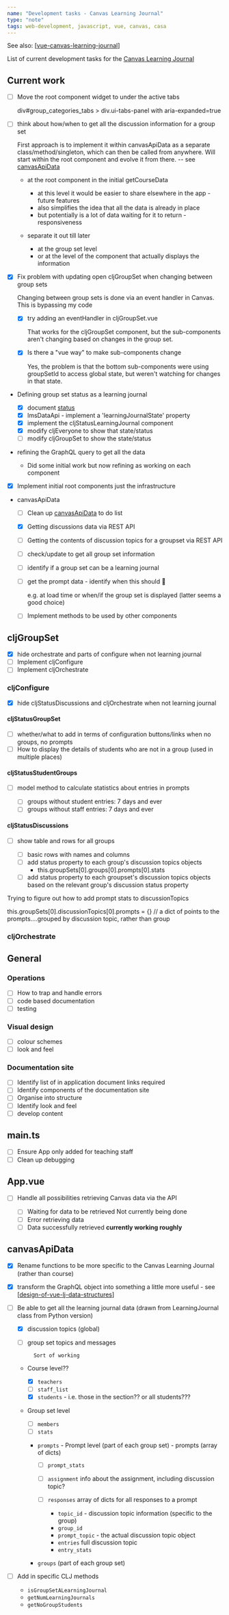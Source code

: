 ```yaml
---
name: "Development tasks - Canvas Learning Journal"
type: "note"
tags: web-development, javascript, vue, canvas, casa
---
```


See also: [[vue-canvas-learning-journal]]

List of current development tasks for the [Canvas Learning Journal](https://github.com/djplaner/canvas-learning-journal)

## Current work

- [ ] Move the root component widget to under the active tabs

    div#group_categories_tabs > div.ui-tabs-panel with aria-expanded=true

- [ ] think about how/when to get all the discussion information for a group set

    First approach is to implement it within canvasApiData as a separate class/method/singleton, which can then be called from anywhere. Will start within the root component and evolve it from there. -- see [canvasApiData](#canvasapidata)

    - at the root component in the initial getCourseData

        - at this level it would be easier to share elsewhere in the app - future features
        - also simplifies the idea that all the data is already in place
        - but potentially is a lot of data waiting for it to return - responsiveness

    - separate it out till later

        - at the group set level 
        - or at the level of the component that actually displays the information

- [x] Fix problem with updating open cljGroupSet when changing between group sets

    Changing between group sets is done via an event handler in Canvas. This is bypassing my code

    - [X] try adding an eventHandler in cljGroupSet.vue

        That works for the cljGroupSet component, but the sub-components aren't changing based on changes in the group set.

    - [x] Is there a "vue way" to make sub-components change

        Yes, the problem is that the bottom sub-components were using groupSetId to access global state, but weren't watching for changes in that state.


- Defining group set status as a learning journal 

    - [x] document [status](vue-canvas-learning-journal.md#group-set--learning-journal-states)
    - [x] lmsDataApi - implement a 'learningJournalState' property
    - [x] implement the cljStatusLearningJournal component
    - [x] modify cljEveryone to show that state/status
    - [ ] modify cljGroupSet to show the state/status
- refining the GraphQL query to get all the data 

    - Did some initial work but now refining as working on each component

- [x] Implement initial root components just the infrastructure
- canvasApiData 

    - [ ] Clean up [canvasApiData](#canvasapidata) to do list 
    - [X] Getting discussions data via REST API
    - [ ] Getting the contents of discussion topics for a groupset via REST API
    - [ ] check/update to get all group set information
    - [ ] identify if a group set can be a learning journal
    - [ ] get the prompt data - identify when this should 🙋 

        e.g. at load time or when/if the group set is displayed (latter seems a good choice)
    - [ ] Implement methods to be used by other components

## cljGroupSet

- [x] hide orchestrate and parts of configure when not learning journal
- [ ] Implement cljConfigure
- [ ] Implement cljOrchestrate

### cljConfigure

- [x] hide cljStatusDiscussions and cljOrchestrate when not learning journal

#### cljStatusGroupSet

- [ ] whether/what to add in terms of configuration buttons/links when no groups, no prompts
- [ ] How to display the details of students who are not in a group (used in multiple places)

#### cljStatusStudentGroups

- [ ] model method to calculate statistics about entries in prompts

    - [ ] groups without student entries: 7 days and ever
    - [ ] groups without staff entries: 7 days and ever

#### cljStatusDiscussions

- [ ] show table and rows for all groups

    - [ ] basic rows with names and columns
    - [ ] add status property to each group's discussion topics objects
        - this.groupSets[0].groups[0].prompts[0].stats
    - [ ] add status property to each groupset's discussion topics objects based on the relevant group's discussion status property

Trying to figure out how to add prompt stats to discussionTopics

this.groupSets[0].discussionTopics[0].prompts = {} // a dict of points to the prompts....grouped by discussion topic, rather than group


### cljOrchestrate




## General

### Operations

- [ ] How to trap and handle errors
- [ ] code based documentation
- [ ] testing

### Visual design

- [ ] colour schemes
- [ ] look and feel

### Documentation site

- [ ] Identify list of in application document links required
- [ ] Identify components of the documentation site
- [ ] Organise into structure
- [ ] Identify look and feel
- [ ] develop content

## main.ts 

- [ ] Ensure App only added for teaching staff
- [ ] Clean up debugging

## App.vue

- [ ] Handle all possibilities retrieving Canvas data via the API

    - [ ] Waiting for data to be retrieved
        Not currently being done
    - [ ] Error retrieving data
    - [ ] Data successfully retrieved **currently working roughly**

## canvasApiData

- [x] Rename functions to be more specific to the Canvas Learning Journal (rather than course)
- [x] transform the GraphQL object into something a little more useful - see [[design-of-vue-lj-data-structures]]
- [ ] Be able to get all the learning journal data (drawn from LearningJournal class from Python version)

    - [x] discussion topics (global)
    - [ ] group set topics and messages

            Sort of working


    - Course level??

        - [x] `teachers` 
        - [ ] `staff_list`
        - [x] `students` - i.e. those in the section?? or all students???

    - Group set level

        - [ ] `members`
        - [ ] `stats`

        - `prompts` - Prompt level (part of each group set) - prompts (array of dicts)

            - [ ] `prompt_stats`
            - [ ] `assignment` info about the assignment, including discussion topic?
            - [ ] `responses` array of dicts for all responses to a prompt

                - `topic_id` - discussion topic information (specific to the group)
                - `group_id` 
                -  `prompt_topic` - the actual discussion topic object 
                - `entries` full discussion topic
                - `entry_stats`


        - `groups`  (part of each group set)

- [ ] Add in specific CLJ methods
    - `isGroupSetALearningJournal`
    - `getNumLearningJournals`
    - `getNoGroupStudents`

[//begin]: # "Autogenerated link references for markdown compatibility"
[vue-canvas-learning-journal]: vue-canvas-learning-journal "vue-canvas-learning-journal"
[design-of-vue-lj-data-structures]: design-of-vue-lj-data-structures "design-of-vue-lj-data-structures"
[//end]: # "Autogenerated link references"